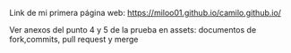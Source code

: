 Link de mi primera página web: 
https://miloo01.github.io/camilo.github.io/

Ver anexos del punto 4 y 5 de la prueba en assets: documentos de fork,commits, pull request y merge 
